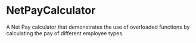 # NetPayCalculator
A Net Pay calculator that demonstrates the use of overloaded functions by calculating the  pay of different employee types. 
